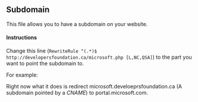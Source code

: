 ## Subdomain

This file allows you to have a subdomain on your website.

#### Instructions

Change this line (`RewriteRule ^(.*)$ http://developersfoundation.ca/microsoft.php [L,NC,QSA]`) to the part you want to point the subdomain to. 

For example:

Right now what it does is redirect microsoft.develoeprsfoundation.ca (A subdomain pointed by a *CNAME*) to portal.microsoft.com.